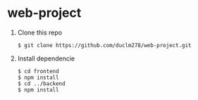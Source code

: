# web-project

1. Clone this repo

    ```shell
    $ git clone https://github.com/duclm278/web-project.git
    ```

2. Install dependencie

    ```shell
    $ cd frontend
    $ npm install
    $ cd ../backend
    $ npm install
    ```
